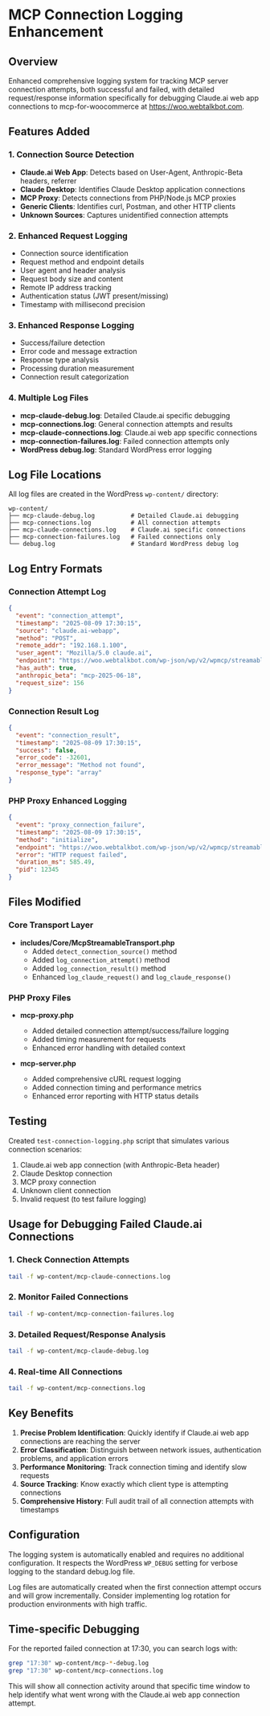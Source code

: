 # MCP Connection Logging Enhancement

## Overview

Enhanced comprehensive logging system for tracking MCP server connection attempts, both successful and failed, with detailed request/response information specifically for debugging Claude.ai web app connections to mcp-for-woocommerce at https://woo.webtalkbot.com.

## Features Added

### 1. Connection Source Detection
- **Claude.ai Web App**: Detects based on User-Agent, Anthropic-Beta headers, referrer
- **Claude Desktop**: Identifies Claude Desktop application connections  
- **MCP Proxy**: Detects connections from PHP/Node.js MCP proxies
- **Generic Clients**: Identifies curl, Postman, and other HTTP clients
- **Unknown Sources**: Captures unidentified connection attempts

### 2. Enhanced Request Logging
- Connection source identification
- Request method and endpoint details
- User agent and header analysis
- Request body size and content
- Remote IP address tracking
- Authentication status (JWT present/missing)
- Timestamp with millisecond precision

### 3. Enhanced Response Logging  
- Success/failure detection
- Error code and message extraction
- Response type analysis
- Processing duration measurement
- Connection result categorization

### 4. Multiple Log Files
- **mcp-claude-debug.log**: Detailed Claude.ai specific debugging
- **mcp-connections.log**: General connection attempts and results
- **mcp-claude-connections.log**: Claude.ai web app specific connections
- **mcp-connection-failures.log**: Failed connection attempts only
- **WordPress debug.log**: Standard WordPress error logging

## Log File Locations

All log files are created in the WordPress `wp-content/` directory:

```
wp-content/
├── mcp-claude-debug.log          # Detailed Claude.ai debugging
├── mcp-connections.log           # All connection attempts
├── mcp-claude-connections.log    # Claude.ai specific connections  
├── mcp-connection-failures.log   # Failed connections only
└── debug.log                     # Standard WordPress debug log
```

## Log Entry Formats

### Connection Attempt Log
```json
{
  "event": "connection_attempt",
  "timestamp": "2025-08-09 17:30:15",
  "source": "claude.ai-webapp",
  "method": "POST",
  "remote_addr": "192.168.1.100",
  "user_agent": "Mozilla/5.0 claude.ai",
  "endpoint": "https://woo.webtalkbot.com/wp-json/wp/v2/wpmcp/streamable",
  "has_auth": true,
  "anthropic_beta": "mcp-2025-06-18",
  "request_size": 156
}
```

### Connection Result Log
```json
{
  "event": "connection_result", 
  "timestamp": "2025-08-09 17:30:15",
  "success": false,
  "error_code": -32601,
  "error_message": "Method not found",
  "response_type": "array"
}
```

### PHP Proxy Enhanced Logging
```json
{
  "event": "proxy_connection_failure",
  "timestamp": "2025-08-09 17:30:15", 
  "method": "initialize",
  "endpoint": "https://woo.webtalkbot.com/wp-json/wp/v2/wpmcp/streamable",
  "error": "HTTP request failed",
  "duration_ms": 585.49,
  "pid": 12345
}
```

## Files Modified

### Core Transport Layer
- **includes/Core/McpStreamableTransport.php**
  - Added `detect_connection_source()` method
  - Added `log_connection_attempt()` method  
  - Added `log_connection_result()` method
  - Enhanced `log_claude_request()` and `log_claude_response()`

### PHP Proxy Files
- **mcp-proxy.php**
  - Added detailed connection attempt/success/failure logging
  - Added timing measurement for requests
  - Enhanced error handling with detailed context

- **mcp-server.php** 
  - Added comprehensive cURL request logging
  - Added connection timing and performance metrics
  - Enhanced error reporting with HTTP status details

## Testing

Created `test-connection-logging.php` script that simulates various connection scenarios:

1. Claude.ai web app connection (with Anthropic-Beta header)
2. Claude Desktop connection
3. MCP proxy connection  
4. Unknown client connection
5. Invalid request (to test failure logging)

## Usage for Debugging Failed Claude.ai Connections

### 1. Check Connection Attempts
```bash
tail -f wp-content/mcp-claude-connections.log
```

### 2. Monitor Failed Connections
```bash
tail -f wp-content/mcp-connection-failures.log
```

### 3. Detailed Request/Response Analysis
```bash
tail -f wp-content/mcp-claude-debug.log
```

### 4. Real-time All Connections
```bash
tail -f wp-content/mcp-connections.log
```

## Key Benefits

1. **Precise Problem Identification**: Quickly identify if Claude.ai web app connections are reaching the server
2. **Error Classification**: Distinguish between network issues, authentication problems, and application errors
3. **Performance Monitoring**: Track connection timing and identify slow requests
4. **Source Tracking**: Know exactly which client type is attempting connections
5. **Comprehensive History**: Full audit trail of all connection attempts with timestamps

## Configuration

The logging system is automatically enabled and requires no additional configuration. It respects the WordPress `WP_DEBUG` setting for verbose logging to the standard debug.log file.

Log files are automatically created when the first connection attempt occurs and will grow incrementally. Consider implementing log rotation for production environments with high traffic.

## Time-specific Debugging

For the reported failed connection at 17:30, you can search logs with:
```bash
grep "17:30" wp-content/mcp-*-debug.log
grep "17:30" wp-content/mcp-connections.log  
```

This will show all connection activity around that specific time window to help identify what went wrong with the Claude.ai web app connection attempt.